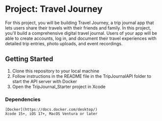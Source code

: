 # Project: Travel Journey

For this project, you will be building Travel Journey, a trip journal app that lets users share their travels with their friends and family. In this project, you'll build a comprehensive digital travel journal. Users of your app will be able to create accounts, log in, and document their travel experiences with detailed trip entries, photo uploads, and event recordings.

## Getting Started

1. Clone this repository to your local machine
2. Follow instructions in the README file in the TripJournalAPI folder to start the API server with Docker
3. Open the TripJournal_Starter project in Xcode

### Dependencies

```
[Docker](https://docs.docker.com/desktop/)
Xcode 15+, iOS 17+, MacOS Ventura or later
```


